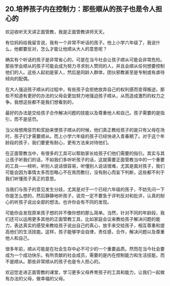 ## 20.培养孩子内在控制力：那些顺从的孩子也是令人担心的
欢迎收听天天讲正面管教，我是正面管教讲师天天。


有位妈妈给我留言说，我有一个非常不听话的孩子。他上小学六年级了，我说什么，他都要反对，怎么才能让他顺从大人的意思呢？


确实有个听话的孩子是非常省心的，可是在当今社会让孩子顺从可能会非常危险。那些学会顺从的孩子可能会成为努力寻求别人赞同的人，并且会顺从任何想要控制他们的人。这些人起初是家人，然后是同龄人群体，团伙邪教甚至是专制或有虐待倾向的配偶。


在大人强迫孩子顺从的过程中，有些孩子会拒绝放弃自己的权利感而变得叛逆。那些不知道有更好的办法的父母会更加努力地强迫孩子顺从，从而造成激烈的权力之争。我想这些都不是我们想看到的，


最好的办法是交给孩子合作解决问题的技能以及尊重他人和自己。孩子需要的是指引，而不是惩罚。


当父母想用惩罚和奖励来使孩子顺从的时候，他们真正教给孩子的是只有父母在场时，孩子们才需要顺从。而上小学六年级的孩子已经快进入青春期了。对于这个年龄段的孩子，我们要更有耐心，更有方法来对待他们。


在正面管教当中，有很多的工具可以帮助家长给孩子们他们需要的指引。其实与其让孩子听我们的话，不如我们多听听孩子的话，这就需要正面管教当中的一个重要的工具——倾听。听别人说话很容易，听懂别人说话很难，尤其是面对孩子，我们可能会因为事情太多而忽略心不在焉而敷衍，没有耐心而妄下判断，这些都不利于我们听懂孩子真正的意思。


当我们与孩子的意见发生分歧，尤其是对于一个已经六年级的孩子，不妨先问一下你是怎么想的，然后静静地听孩子，说完一定不要急于评判反对和批评，认真的耐心的听孩子说出全部的想法。也许你会有不同的发现。


可能你会发现原来孩子想的并不像你想的那么简单。当然，针对不同的年龄段，我们还可以运用更多其他的正面管教工具，比如家庭会议来教给孩子解决问题的能力，表达真实的感受来教给孩子说出自己的真心，放手来交给孩子，相互尊重和提高他们的生活技能。这样，孩子能够学会自律，责任感，合作，解决问题以及尊重他人和自己。


很多年前，顺从可能是在社会生存中必不可少的一个重要品质。然而在当今社会要成为一个成功快乐，有所贡献的社会成员，需要的是内在控制能力和生活技能，而不是顺从。那些非常顺从的孩子也是令人担心的。


欢迎您走进正面管教的课堂，学习更多父母养育孩子的工具和能力，让我们一起做有办法的父母，做幸福的父母。

